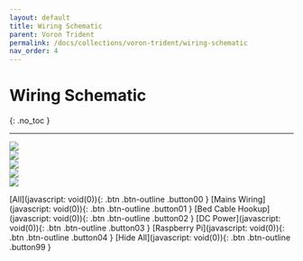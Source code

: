 ```yaml
---
layout: default
title: Wiring Schematic
parent: Voron Trident
permalink: /docs/collections/voron-trident/wiring-schematic
nav_order: 4
---
```


# Wiring Schematic
{: .no_toc }

---

<main>
	<section id="wiring">
		<div id="image-00">
			<img src="../../../../assets/images/wiring-00-hardware.png" id="00-hardware" />
		</div>
		<div id="image-01" style="display:float;">
			<img src="../../../../assets/images/wiring-01-mains.png" id="01-mains" />
		</div>
		<div id="image-02" style="display:float;">
			<img src="../../../../assets/images/wiring-02-bed.png" id="02-bed" />
		</div>
		<div id="image-03" style="display:float;">
			<img src="../../../../assets/images/wiring-03-dc.png" id="03-dc" />
		</div>
		<div id="image-04" style="display:float;">
			<img src="../../../../assets/images/wiring-04-pi.png" id="04-pi" />
		</div>
		</section>
</main>

[All](javascript: void(0)){: .btn .btn-outline .button00 }
[Mains Wiring](javascript: void(0)){: .btn .btn-outline .button01 }
[Bed Cable Hookup](javascript: void(0)){: .btn .btn-outline .button02 }
[DC Power](javascript: void(0)){: .btn .btn-outline .button03 }
[Raspberry Pi](javascript: void(0)){: .btn .btn-outline .button04 }
[Hide All](javascript: void(0)){: .btn .btn-outline .button99 }

<script>
document.addEventListener('DOMContentLoaded', function (event) {
	var wiring = document.getElementById('wiring');
	var image_00 = document.getElementById('image-00');
	var image_01 = document.getElementById('image-01');
	var image_02 = document.getElementById('image-02');
	var image_03 = document.getElementById('image-03');
	var image_04 = document.getElementById('image-04');

	var button00 = document.querySelector('.button00');
	var button01 = document.querySelector('.button01');
	var button02 = document.querySelector('.button02');
	var button03 = document.querySelector('.button03');
	var button04 = document.querySelector('.button04');
	var button99 = document.querySelector('.button99');

	gsap.set(wiring, {height: image_00.offsetHeight});

	button00.addEventListener('click', toggleOpacity);
	button01.addEventListener('click', toggleOpacity);
	button02.addEventListener('click', toggleOpacity);
	button03.addEventListener('click', toggleOpacity);
	button04.addEventListener('click', toggleOpacity);
	button99.addEventListener('click', toggleOpacity);

	function onResize () {
		gsap.set(wiring, {height: image_00.offsetHeight});
		gsap.set(image_01, {y: 0-image_00.offsetHeight});
		gsap.set(image_02, {y: 0-image_00.offsetHeight*2});
		gsap.set(image_03, {y: 0-image_00.offsetHeight*3});
		gsap.set(image_04, {y: 0-image_00.offsetHeight*4});
	}

	function toggleOpacity () {
		var target = this;
		<!--console.log(target.className);-->

		switch (target.className) {
			case "btn btn-outline button00":
				gsap.to(image_01, {duration: .2, opacity: 1});
				gsap.to(image_02, {duration: .2, opacity: 1});
				gsap.to(image_03, {duration: .2, opacity: 1});
				gsap.to(image_04, {duration: .2, opacity: 1});
				break;
			case "btn btn-outline button01":
				gsap.to(image_01, {duration: .2, opacity: 1});
				gsap.to(image_02, {duration: .2, opacity: .1});
				gsap.to(image_03, {duration: .2, opacity: .1});
				gsap.to(image_04, {duration: .2, opacity: .1});
				break;
			case "btn btn-outline button02":
				gsap.to(image_01, {duration: .2, opacity: .1});
				gsap.to(image_02, {duration: .2, opacity: 1});
				gsap.to(image_03, {duration: .2, opacity: .1});
				gsap.to(image_04, {duration: .2, opacity: .1});
				break;
			case "btn btn-outline button03":
				gsap.to(image_01, {duration: .2, opacity: .1});
				gsap.to(image_02, {duration: .2, opacity: .1});
				gsap.to(image_03, {duration: .2, opacity: 1});
				gsap.to(image_04, {duration: .2, opacity: .1});
				break;
			case "btn btn-outline button04":
				gsap.to(image_01, {duration: .2, opacity: .1});
				gsap.to(image_02, {duration: .2, opacity: .1});
				gsap.to(image_03, {duration: .2, opacity: .1});
				gsap.to(image_04, {duration: .2, opacity: 1});
				break;
			case "btn btn-outline button99":
				gsap.to(image_01, {duration: .2, opacity: .1});
				gsap.to(image_02, {duration: .2, opacity: .1});
				gsap.to(image_03, {duration: .2, opacity: .1});
				gsap.to(image_04, {duration: .2, opacity: .1});
				break;
		}
	}

	window.addEventListener('resize', onResize);
	window.addEventListener('load', onResize);
})
</script>